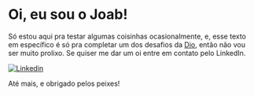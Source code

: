 # Oi, eu sou o Joab!

Só estou aqui pra testar algumas coisinhas ocasionalmente, e, esse texto em específico é só pra completar um dos desafios da [Dio](https://www.dio.me), então não vou ser muito prolixo. Se quiser me dar um oi entre em contato pelo LinkedIn. 

[![Linkedin](https://img.shields.io/badge/Linkedin-000?style=for-the-badge&logo=Linkedin&logoColor=0E76A8)](https://www.linkedin.com/in/joabdeferreira/) 

Até mais, e obrigado pelos peixes!